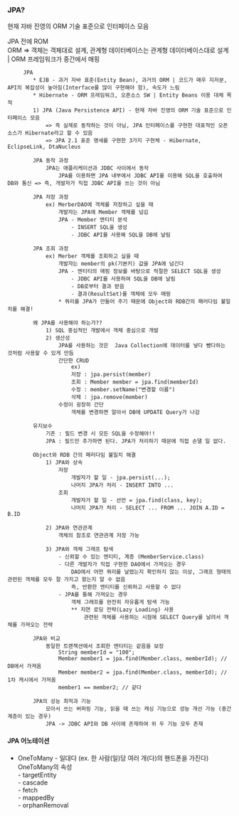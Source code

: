 ### JPA?
  현재 자바 진영의 ORM 기술 표준으로 인터페이스 모음
  
JPA 전에 ROM<br>
		 ORM => 객체는 객체대로 설계, 관계형 데이터베이스는 관계형 데이터베이스대로 설계 | ORM 프레임워크가 중간에서 매핑
		
		 JPA
			* EJB - 과거 자바 표준(Entity Bean), 과거의 ORM | 코드가 매우 지저분, API의 복잡성이 높아짐(Interface를 많이 구현해야 함), 속도가 느림
			* Hibernate - ORM 프레임워크, 오픈소스 SW | Entity Beans 이용 대체 목적
			1) JPA (Java Persistence API) - 현재 자바 진영의 ORM 기술 표준으로 인터페이스 모음
				=> 즉 실제로 동작하는 것이 아님, JPA 인터페이스를 구현한 대표적인 오픈소스가 Hibernate라고 할 수 있음
				=> JPA 2.1 표준 명세를 구현한 3가지 구현체 - Hibernate, EclipseLink, DtaNucleus
				
			JPA 동작 과정
				JPA는 애플리케이션과 JDBC 사이에서 동작
					JPA를 이용하면 JPA 내부에서 JDBC API를 이용해 SQL을 호출하여 DB와 통신 => 즉, 개발자가 직접 JDBC API를 쓰는 것이 아님
			
			JPA 저장 과정
				ex) MerberDAO에 객체를 저장하고 싶을 때
					개발자는 JPA에 Member 객체를 넘김
					JPA - Member 엔티티 분석
						- INSERT SQL을 생성
						- JDBC API를 사용해 SQL을 DB에 날림
			
			JPA 조회 과정
				ex) Merber 객체를 조회하고 싶을 때
					개발자는 member의 pk(기본키) 값을 JPA에 넘긴다
					JPA - 엔티티의 매핑 정보를 바탕으로 적절한 SELECT SQL을 생성
						- JDBC API를 사용하여 SQL을 DB에 날림
						- DB로부터 결과 받음
						- 결과(ResultSet)를 객체에 모두 매핑
					* 쿼리를 JPA가 만들어 주기 때문에 Object와 RDB간의 패러다임 불일치를 해결!
					
			왜 JPA를 사용해야 하는가??
				1) SQL 중심적인 개발에서 객체 중심으로 개발
				2) 생산성
					JPA를 사용하는 것은  Java Collection에 데이터를 넣다 뺐다하는 것처럼 사용할 수 있게 만듬
					간단한 CRUD
						ex)
						저장 : jpa.persist(member)
						조회 : Member member = jpa.find(memberId)
						수정 : member.setName("변경할 이름")
						삭제 : jpa.remove(member)
					수정이 굉장히 간단
						객체를 변경하면 알아서 DB에 UPDATE Query가 나감
						
			유지보수
				기존 : 필드 변경 시 모든 SQL을 수정해야!!
				JPA : 필드만 추가하면 된다. JPA가 처리하기 때문에 직접 손댈 일 없다.
				
			Object와 RDB 간의 패러다임 불일치 해결
				1) JPA와 상속
					저장
						개발자가 할 일 - jpa.persist(...);
						나머지 JPA가 처리 - INSERT INTO ...
					조회
						개발자가 할 일 - 선언 = jpa.find(class, key);
						나머지 JPA가 처리 - SELECT ... FROM ... JOIN A.ID = B.ID
								
				2) JPA와 연관관계
					객체의 참조로 연관관계 저장 가능
				
				3) JPA와 객체 그래프 탐색
					- 신뢰할 수 있는 엔티티, 계층 (MemberService.class)
					- 다른 개발자가 직접 구현한 DAO에서 가져오는 경우
						DAO에서 어떤 쿼리를 날렸는지 확인하지 않는 이상, 그래프 형태의 관련된 객체를 모두 잘 가지고 왔는지 알 수 없음
						즉, 반환한 엔티티를 신뢰하고 사용할 수 없다
					- JPA를 통해 가져오는 경우
						객체 그래프를 완전히 자유롭게 탐색 가능
						** 지연 로딩 전략(Lazy Loading) 사용
							관련된 객체를 사용하는 시점에 SELECT Query를 날려서 객체를 가져오는 전략
			
			JPA와 비교
				동일한 트랜잭션에서 조회한 엔티티는 같음을 보장
					String memberId = "100"; 
					Member member1 = jpa.find(Member.class, memberId); // DB에서 가져옴 
					Member member2 = jpa.find(Member.class, memberId); // 1차 캐시에서 가져옴
					member1 == member2; // 같다
					
			JPA의 성능 최적과 기능
				모아서 쓰는 버퍼링 기능, 읽을 때 쓰는 캐싱 기능으로 성능 개선 가능 (중간 계층이 있는 경우)
				JPA -> JDBC API와 DB 사이에 존재하여 위 두 기능 모두 존재


#### JPA 어노테이션
- OneToMany - 일대다 (ex. 한 사람(일)당 여러 개(다)의 핸드폰을 가진다)<br>
    OneToMany의 속성<br> - targetEntity<br>
                    - cascade<br>
                    - fetch<br>
                    - mappedBy<br>
                    - orphanRemoval<br>
                    
      
